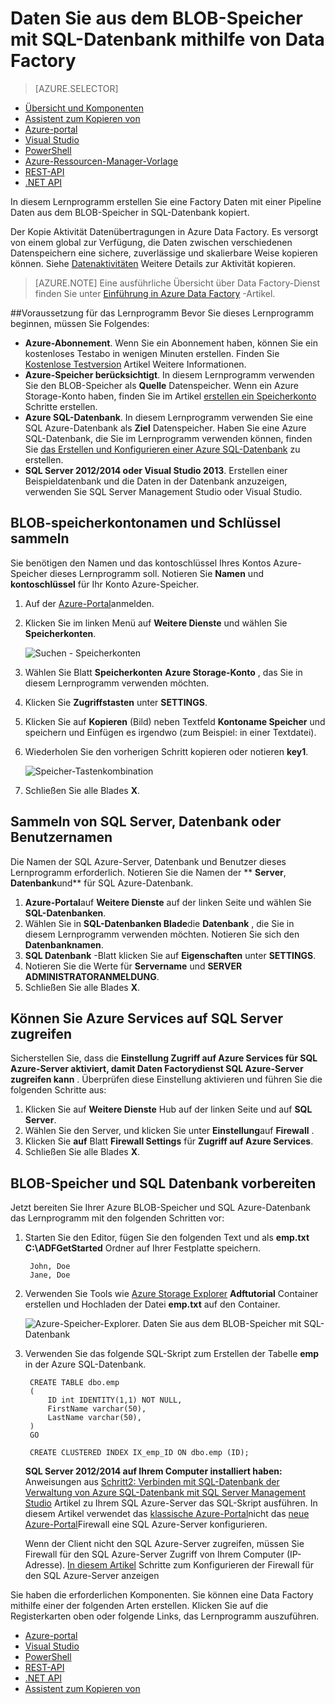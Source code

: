 <properties
    pageTitle="Daten aus dem BLOB-Speicher mit SQL Datenbank | Microsoft Azure"
    description="In diesem Lernprogramm wird veranschaulicht, wie Kopieraktivität in Azure Data Factory-Pipeline mit Daten aus dem BLOB-Speicher mit SQL-Datenbank kopieren."
    Keywords="BLOB-Sql, BLOB-Speicher Daten kopieren"
    services="data-factory"
    documentationCenter=""
    authors="spelluru"
    manager="jhubbard"
    editor="monicar"/>

<tags
    ms.service="data-factory"
    ms.workload="data-services"
    ms.tgt_pltfrm="na"
    ms.devlang="na"
    ms.topic="article" 
    ms.date="09/26/2016"
    ms.author="spelluru"/>

# <a name="copy-data-from-blob-storage-to-sql-database-using-data-factory"></a>Daten Sie aus dem BLOB-Speicher mit SQL-Datenbank mithilfe von Data Factory 
> [AZURE.SELECTOR]
- [Übersicht und Komponenten](data-factory-copy-data-from-azure-blob-storage-to-sql-database.md)
- [Assistent zum Kopieren von](data-factory-copy-data-wizard-tutorial.md)
- [Azure-portal](data-factory-copy-activity-tutorial-using-azure-portal.md)
- [Visual Studio](data-factory-copy-activity-tutorial-using-visual-studio.md)
- [PowerShell](data-factory-copy-activity-tutorial-using-powershell.md)
- [Azure-Ressourcen-Manager-Vorlage](data-factory-copy-activity-tutorial-using-azure-resource-manager-template.md)
- [REST-API](data-factory-copy-activity-tutorial-using-rest-api.md)
- [.NET API](data-factory-copy-activity-tutorial-using-dotnet-api.md)


In diesem Lernprogramm erstellen Sie eine Factory Daten mit einer Pipeline Daten aus dem BLOB-Speicher in SQL-Datenbank kopiert.

Der Kopie Aktivität Datenübertragungen in Azure Data Factory. Es versorgt von einem global zur Verfügung, die Daten zwischen verschiedenen Datenspeichern eine sichere, zuverlässige und skalierbare Weise kopieren können. Siehe [Datenaktivitäten](data-factory-data-movement-activities.md) Weitere Details zur Aktivität kopieren.  

> [AZURE.NOTE] Eine ausführliche Übersicht über Data Factory-Dienst finden Sie unter [Einführung in Azure Data Factory](data-factory-introduction.md) -Artikel.

##<a name="prerequisites-for-the-tutorial"></a>Voraussetzung für das Lernprogramm
Bevor Sie dieses Lernprogramm beginnen, müssen Sie Folgendes:

- **Azure-Abonnement**.  Wenn Sie ein Abonnement haben, können Sie ein kostenloses Testabo in wenigen Minuten erstellen. Finden Sie [Kostenlose Testversion](http://azure.microsoft.com/pricing/free-trial/) Artikel Weitere Informationen.
- **Azure-Speicher berücksichtigt**. In diesem Lernprogramm verwenden Sie den BLOB-Speicher als **Quelle** Datenspeicher. Wenn ein Azure Storage-Konto haben, finden Sie im Artikel [erstellen ein Speicherkonto](../storage/storage-create-storage-account.md#create-a-storage-account) Schritte erstellen.
- **Azure SQL-Datenbank**. In diesem Lernprogramm verwenden Sie eine SQL Azure-Datenbank als **Ziel** Datenspeicher. Haben Sie eine Azure SQL-Datenbank, die Sie im Lernprogramm verwenden können, finden Sie [das Erstellen und Konfigurieren einer Azure SQL-Datenbank](../sql-database/sql-database-get-started.md) zu erstellen.
- **SQL Server 2012/2014 oder Visual Studio 2013**. Erstellen einer Beispieldatenbank und die Daten in der Datenbank anzuzeigen, verwenden Sie SQL Server Management Studio oder Visual Studio.  

## <a name="collect-blob-storage-account-name-and-key"></a>BLOB-speicherkontonamen und Schlüssel sammeln 
Sie benötigen den Namen und das kontoschlüssel Ihres Kontos Azure-Speicher dieses Lernprogramm soll. Notieren Sie **Namen** und **kontoschlüssel** für Ihr Konto Azure-Speicher.

1. Auf der [Azure-Portal](https://portal.azure.com/)anmelden.
2. Klicken Sie im linken Menü auf **Weitere Dienste** und wählen Sie **Speicherkonten**.

    ![Suchen - Speicherkonten](media\data-factory-copy-data-from-azure-blob-storage-to-sql-database\browse-storage-accounts.png)
3. Wählen Sie Blatt **Speicherkonten** **Azure Storage-Konto** , das Sie in diesem Lernprogramm verwenden möchten.
4. Klicken Sie **Zugriffstasten** unter **SETTINGS**.
5.  Klicken Sie auf **Kopieren** (Bild) neben Textfeld **Kontoname Speicher** und speichern und Einfügen es irgendwo (zum Beispiel: in einer Textdatei).
6. Wiederholen Sie den vorherigen Schritt kopieren oder notieren **key1**.
    
    ![Speicher-Tastenkombination](media\data-factory-copy-data-from-azure-blob-storage-to-sql-database\storage-access-key.png)
7. Schließen Sie alle Blades **X**.

## <a name="collect-sql-server-database-user-names"></a>Sammeln von SQL Server, Datenbank oder Benutzernamen
Die Namen der SQL Azure-Server, Datenbank und Benutzer dieses Lernprogramm erforderlich. Notieren Sie die Namen der ** **Server**, **Datenbank**und** für SQL Azure-Datenbank.

1. **Azure-Portal**auf **Weitere Dienste** auf der linken Seite und wählen Sie **SQL-Datenbanken**.
2. Wählen Sie in **SQL-Datenbanken Blade**die **Datenbank** , die Sie in diesem Lernprogramm verwenden möchten. Notieren Sie sich den **Datenbanknamen**.  
3. **SQL Datenbank** -Blatt klicken Sie auf **Eigenschaften** unter **SETTINGS**.
4. Notieren Sie die Werte für **Servername** und **SERVER ADMINISTRATORANMELDUNG**.
5. Schließen Sie alle Blades **X**.

## <a name="allow-azure-services-to-access-sql-server"></a>Können Sie Azure Services auf SQL Server zugreifen 
Sicherstellen Sie, dass die **Einstellung **Zugriff auf Azure Services** für SQL Azure-Server aktiviert, damit Daten Factorydienst SQL Azure-Server zugreifen kann** . Überprüfen diese Einstellung aktivieren und führen Sie die folgenden Schritte aus:

1. Klicken Sie auf **Weitere Dienste** Hub auf der linken Seite und auf **SQL Server**.
2. Wählen Sie den Server, und klicken Sie unter **Einstellung**auf **Firewall** . 
4. Klicken Sie **auf** Blatt **Firewall Settings** für **Zugriff auf Azure Services**.
5. Schließen Sie alle Blades **X**.

## <a name="prepare-blob-storage-and-sql-database"></a>BLOB-Speicher und SQL Datenbank vorbereiten 
Jetzt bereiten Sie Ihrer Azure BLOB-Speicher und SQL Azure-Datenbank das Lernprogramm mit den folgenden Schritten vor:  

1. Starten Sie den Editor, fügen Sie den folgenden Text und als **emp.txt** **C:\ADFGetStarted** Ordner auf Ihrer Festplatte speichern.

        John, Doe
        Jane, Doe

2. Verwenden Sie Tools wie [Azure Storage Explorer](https://azurestorageexplorer.codeplex.com/) **Adftutorial** Container erstellen und Hochladen der Datei **emp.txt** auf den Container.

    ![Azure-Speicher-Explorer. Daten Sie aus dem BLOB-Speicher mit SQL-Datenbank](./media/data-factory-copy-data-from-azure-blob-storage-to-sql-database/getstarted-storage-explorer.png)
3. Verwenden Sie das folgende SQL-Skript zum Erstellen der Tabelle **emp** in der Azure SQL-Datenbank.  


        CREATE TABLE dbo.emp
        (
            ID int IDENTITY(1,1) NOT NULL,
            FirstName varchar(50),
            LastName varchar(50),
        )
        GO

        CREATE CLUSTERED INDEX IX_emp_ID ON dbo.emp (ID);

    **SQL Server 2012/2014 auf Ihrem Computer installiert haben:** Anweisungen aus [Schritt2: Verbinden mit SQL-Datenbank der Verwaltung von Azure SQL-Datenbank mit SQL Server Management Studio](../sql-database/sql-database-manage-azure-ssms.md#Step2) Artikel zu Ihrem SQL Azure-Server das SQL-Skript ausführen. In diesem Artikel verwendet das [klassische Azure-Portal](http://manage.windowsazure.com)nicht das [neue Azure-Portal](https://portal.azure.com)Firewall eine SQL Azure-Server konfigurieren.

    Wenn der Client nicht den SQL Azure-Server zugreifen, müssen Sie Firewall für den SQL Azure-Server Zugriff von Ihrem Computer (IP-Adresse). [In diesem Artikel](../sql-database/sql-database-configure-firewall-settings.md) Schritte zum Konfigurieren der Firewall für den SQL Azure-Server anzeigen

Sie haben die erforderlichen Komponenten. Sie können eine Data Factory mithilfe einer der folgenden Arten erstellen. Klicken Sie auf die Registerkarten oben oder folgende Links, das Lernprogramm auszuführen.     

- [Azure-portal](data-factory-copy-activity-tutorial-using-azure-portal.md)
- [Visual Studio](data-factory-copy-activity-tutorial-using-visual-studio.md)
- [PowerShell](data-factory-copy-activity-tutorial-using-powershell.md)
- [REST-API](data-factory-copy-activity-tutorial-using-rest-api.md)
- [.NET API](data-factory-copy-activity-tutorial-using-dotnet-api.md)
- [Assistent zum Kopieren von](data-factory-copy-data-wizard-tutorial.md)
